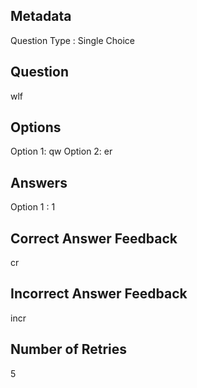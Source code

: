 ## Metadata
Question Type : Single Choice

## Question
wlf

## Options
Option 1: qw
Option 2: er

## Answers
Option 1 : 1

## Correct Answer Feedback
 cr

## Incorrect Answer Feedback
incr

## Number of Retries
5

